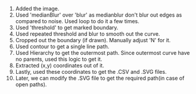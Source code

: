 1. Added the image.
2. Used 'medianBlur' over 'blur' as medianblur don't blur out edges as compared to noise. Used loop to do it a few times.
3. Used 'threshold' to get marked boundary.
4. Used repeated threshold and blur to smooth out the curve.
5. Cropped out the boundary (if drawn). Manually adjust 'N' for it.
6. Used contour to get a single line path.
7. Used Hierarchy to get the outermost path. Since outermost curve have no parents, used this logic to get it.
8. Extracted (x,y) coordinates out of it.
9. Lastly, used these coordinates to get the .CSV and .SVG files.
10. Later, we can modify the .SVG file to get the required path(in case of open paths).
